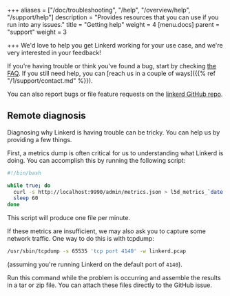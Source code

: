 +++
aliases = ["/doc/troubleshooting", "/help", "/overview/help", "/support/help"]
description = "Provides resources that you can use if you run into any issues."
title = "Getting help"
weight = 4
[menu.docs]
parent = "support"
weight = 3

+++
We'd love to help you get Linkerd working for your use case, and we're very
interested in your feedback!

If you're having trouble or think you've found a bug, start by checking
[the FAQ](/1/support/). If you still need help, you can [reach us in
a couple of ways]({{% ref "/1/support/contact.md" %}}).

You can also report bugs or file feature requests on the [linkerd
GitHub repo](https://github.com/linkerd/linkerd).

## Remote diagnosis

Diagnosing why Linkerd is having trouble can be tricky. You can help us by
providing a few things.

First, a metrics dump is often critical for us to understanding what Linkerd is
doing. You can accomplish this by running the following script:

```bash
#!/bin/bash

while true; do
  curl -s http://localhost:9990/admin/metrics.json > l5d_metrics_`date -u +'%s'`.json
  sleep 60
done
```

This script will produce one file per minute.

If these metrics are insufficient, we may also ask you to capture some network
traffic. One way to do this is with tcpdump:

```bash
/usr/sbin/tcpdump -s 65535 'tcp port 4140' -w linkerd.pcap
```

(assuming you're running Linkerd on the default port of `4140`).

Run this command while the problem is occurring and assemble the results in a
tar or zip file. You can attach these files directly to the GitHub issue.
